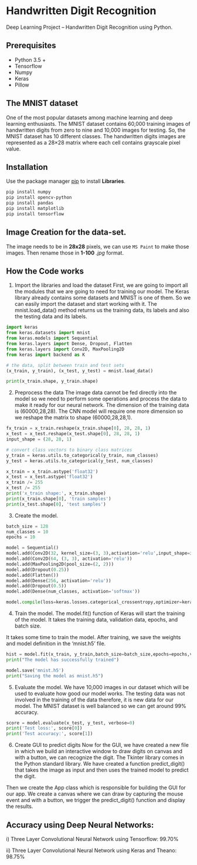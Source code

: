 # Handwritten Digit Recognition

Deep Learning Project – Handwritten Digit Recognition using Python.

## Prerequisites

- Python 3.5 +
- Tensorflow
- Numpy
- Keras
- Pillow

## The MNIST dataset
One of the most popular datasets among machine learning and deep learning enthusiasts. The MNIST dataset contains 60,000 training images of handwritten digits from zero to nine and 10,000 images for testing. So, the MNIST dataset has 10 different classes. The handwritten digits images are represented as a 28×28 matrix where each cell contains grayscale pixel value.

## Installation

Use the package manager [pip](https://pip.pypa.io/en/stable/installation/) to install __Libraries__.

```bash
pip install numpy
pip install opencv-python
pip install pandas
pip install matplotlib
pip install tensorflow
```

## Image Creation for the data-set.
The image needs to be in __28x28__ pixels, we can use `MS Paint` to make those images.
Then rename those in __1-100__ _.jpg_ format.
  
## How the Code works

1. Import the libraries and load the dataset
First, we are going to import all the modules that we are going to need for training our model. The Keras library already contains some datasets and MNIST is one of them. So we can easily import the dataset and start working with it. The mnist.load_data() method returns us the training data, its labels and also the testing data and its labels.
```python
import keras
from keras.datasets import mnist
from keras.models import Sequential
from keras.layers import Dense, Dropout, Flatten
from keras.layers import Conv2D, MaxPooling2D
from keras import backend as K

# the data, split between train and test sets
(x_train, y_train), (x_test, y_test) = mnist.load_data()

print(x_train.shape, y_train.shape)
```
2. Preprocess the data
The image data cannot be fed directly into the model so we need to perform some operations and process the data to make it ready for our neural network. The dimension of the training data is (60000,28,28). The CNN model will require one more dimension so we reshape the matrix to shape (60000,28,28,1).
```python
fx_train = x_train.reshape(x_train.shape[0], 28, 28, 1)
x_test = x_test.reshape(x_test.shape[0], 28, 28, 1)
input_shape = (28, 28, 1)

# convert class vectors to binary class matrices
y_train = keras.utils.to_categorical(y_train, num_classes)
y_test = keras.utils.to_categorical(y_test, num_classes)

x_train = x_train.astype('float32')
x_test = x_test.astype('float32')
x_train /= 255
x_test /= 255
print('x_train shape:', x_train.shape)
print(x_train.shape[0], 'train samples')
print(x_test.shape[0], 'test samples')
```
3. Create the model.
```python
batch_size = 128
num_classes = 10
epochs = 10

model = Sequential()
model.add(Conv2D(32, kernel_size=(3, 3),activation='relu',input_shape=input_shape))
model.add(Conv2D(64, (3, 3), activation='relu'))
model.add(MaxPooling2D(pool_size=(2, 2)))
model.add(Dropout(0.25))
model.add(Flatten())
model.add(Dense(256, activation='relu'))
model.add(Dropout(0.5))
model.add(Dense(num_classes, activation='softmax'))

model.compile(loss=keras.losses.categorical_crossentropy,optimizer=keras.optimizers.Adadelta(),metrics=['accuracy'])
```
4. Train the model.
The model.fit() function of Keras will start the training of the model. It takes the training data, validation data, epochs, and batch size.

It takes some time to train the model. After training, we save the weights and model definition in the ‘mnist.h5’ file.

```python
hist = model.fit(x_train, y_train,batch_size=batch_size,epochs=epochs,verbose=1,validation_data=(x_test, y_test))
print("The model has successfully trained")

model.save('mnist.h5')
print("Saving the model as mnist.h5")
```
5. Evaluate the model.
We have 10,000 images in our dataset which will be used to evaluate how good our model works. The testing data was not involved in the training of the data therefore, it is new data for our model. The MNIST dataset is well balanced so we can get around 99% accuracy.
```python
score = model.evaluate(x_test, y_test, verbose=0)
print('Test loss:', score[0])
print('Test accuracy:', score[1])
```
6. Create GUI to predict digits
Now for the GUI, we have created a new file in which we build an interactive window to draw digits on canvas and with a button, we can recognize the digit. The Tkinter library comes in the Python standard library. We have created a function predict_digit() that takes the image as input and then uses the trained model to predict the digit.

Then we create the App class which is responsible for building the GUI for our app. We create a canvas where we can draw by capturing the mouse event and with a button, we trigger the predict_digit() function and display the results.

## Accuracy using Deep Neural Networks:

i)	Three Layer Convolutional Neural Network using Tensorflow:	99.70%

ii)	Three Layer Convolutional Neural Network using Keras and Theano: 98.75%

